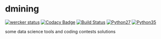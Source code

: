 dmining
=======

[![wercker status](https://app.wercker.com/status/96ee3d4c36cd0a7b30285c03be8edd66/s/ "wercker status")](https://app.wercker.com/project/byKey/96ee3d4c36cd0a7b30285c03be8edd66)
[![Codacy Badge](https://api.codacy.com/project/badge/Grade/5343989b286242149edc7d9b0d66e5d5)](https://www.codacy.com/app/aliciawyy/dmining?utm_source=github.com&amp;utm_medium=referral&amp;utm_content=aliciawyy/dmining&amp;utm_campaign=Badge_Grade)
[![Build Status](https://travis-ci.org/aliciawyy/dmining.svg?branch=master)](https://travis-ci.org/aliciawyy/dmining)
[![Python27](https://img.shields.io/badge/python-2.7-blue.svg)](https://travis-ci.org/aliciawyy/dmining)
[![Python35](https://img.shields.io/badge/python-3.5-blue.svg)](https://travis-ci.org/aliciawyy/dmining)


some data science tools and coding contests solutions
